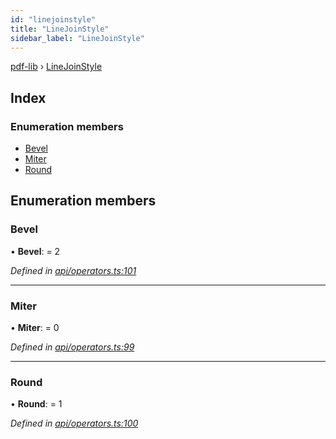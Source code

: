```yaml
---
id: "linejoinstyle"
title: "LineJoinStyle"
sidebar_label: "LineJoinStyle"
---
```


[pdf-lib](../index.md) › [LineJoinStyle](linejoinstyle.md)

## Index

### Enumeration members

* [Bevel](linejoinstyle.md#bevel)
* [Miter](linejoinstyle.md#miter)
* [Round](linejoinstyle.md#round)

## Enumeration members

###  Bevel

• **Bevel**: = 2

*Defined in [api/operators.ts:101](https://github.com/Hopding/pdf-lib/blob/b8a44bd/src/api/operators.ts#L101)*

___

###  Miter

• **Miter**: = 0

*Defined in [api/operators.ts:99](https://github.com/Hopding/pdf-lib/blob/b8a44bd/src/api/operators.ts#L99)*

___

###  Round

• **Round**: = 1

*Defined in [api/operators.ts:100](https://github.com/Hopding/pdf-lib/blob/b8a44bd/src/api/operators.ts#L100)*
